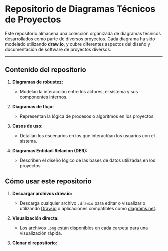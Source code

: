 # **Repositorio de Diagramas Técnicos de Proyectos**

Este repositorio almacena una colección organizada de diagramas técnicos desarrollados como parte de diversos proyectos. Cada diagrama ha sido modelado utilizando **draw.io**, y cubre diferentes aspectos del diseño y documentación de software de proyectos diversos.

---

## **Contenido del repositorio**

1. **Diagramas de robustez:**
   - Modelan la interacción entre los actores, el sistema y sus componentes internos.

2. **Diagramas de flujo:**
   - Representan la lógica de procesos o algoritmos en los proyectos.

3. **Casos de uso:**
   - Detallan los escenarios en los que interactúan los usuarios con el sistema.

4. **Diagramas Entidad-Relación (DER):**
   - Describen el diseño lógico de las bases de datos utilizadas en los proyectos.

## **Cómo usar este repositorio**

1. **Descargar archivos draw.io:**
   - Descarga cualquier archivo `.drawio` para editar o visualizarlo utilizando [Draw.io](https://app.diagrams.net/) o aplicaciones compatibles como [diagrams.net](https://www.diagrams.net/).

2. **Visualización directa:**
   - Los archivos `.png` están disponibles en cada carpeta para una visualización rápida.

3. **Clonar el repositorio:**
   ```bash  git clone https://github.com/ArianaST/Diagramas.git

